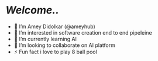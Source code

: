 <h1> 
  <em>
      Welcome..
   </em>
 </h1>

- 👋 I’m Amey Didolkar (@ameyhub)
- 👀 I’m interested in software creation end to end pipeleine 
- 🌱 I’m currently learning AI
- 💞️ I’m looking to collaborate on AI platform
- ⚡ Fun fact i love to play 8 ball pool

  
  
  
